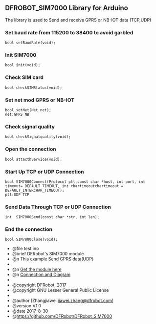 DFROBOT_SIM7000 Library for Arduino
---------------------------------------------------------

The library is used to Send and receive GPRS or NB-IOT data (TCP,UDP)

### Set baud rate from 115200 to 38400 to avoid garbled
 
    bool setBaudRate(void);
    
### Init SIM7000
   
    bool init(void);

### Check SIM card

    bool checkSIMStatus(void);
	
### Set net mod GPRS or NB-IOT

    bool setNet(Net net);
    net:GPRS NB

### Check signal quality
   
    bool checkSignalquality(void);
   
### Open the connection
    
    bool attacthService(void);

### Start Up TCP or UDP Connection

    bool SIM7000Connect(Protocol ptl,const char *host, int port, int timeout= DEFAULT_TIMEOUT, int chartimeoutchartimeout = DEFAULT_INTERCHAR_TIMEOUT);
    ptl:UDP TCP
	
### Send Data Through TCP or UDP Connection

    int  SIM7000Send(const char *str, int len);

### End the connection

    bool SIM7000Close(void);

 * @file test.ino
 * @brief DFRobot's SIM7000 module
 * @n This example Send GPRS data(UDP)
 *
 * @n [Get the module here](等上架后添加商品购买链接)
 * @n [Connection and Diagram](等上架后添加wiki链接)
 *
 * @copyright	[DFRobot](http://www.dfrobot.com), 2017
 * @copyright	GNU Lesser General Public License
 *
 * @author [Zhangjiawei <jiawei.zhang@dfrobot.com>]
 * @version  V1.0
 * @date  2017-8-30
 * @https://github.com/DFRobot/DFRobot_SIM7000
 
